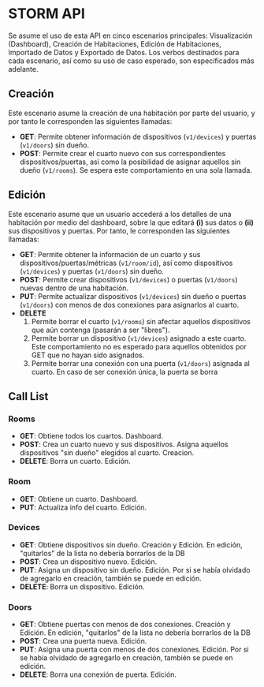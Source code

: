 # STORM API

Se asume el uso de esta API en cinco escenarios principales: Visualización (Dashboard), Creación de Habitaciones, Edición de Habitaciones, Importado de Datos y Exportado de Datos. Los verbos destinados para cada escenario, así como su uso de caso esperado, son especificados más adelante.

## Creación
Este escenario asume la creación de una habitación por parte del usuario, y por tanto le corresponden las siguientes llamadas:

- **GET**: Permite obtener información de dispositivos (`v1/devices`) y puertas (`v1/doors`) sin dueño. 
- **POST**: Permite crear el cuarto nuevo con sus correspondientes dispositivos/puertas, así como la posibilidad de asignar aquellos sin dueño (`v1/rooms`). Se espera este comportamiento en una sola llamada.

## Edición
Este escenario asume que un usuario accederá a los detalles de una habitación por medio del dashboard, sobre la que editará **(i)** sus datos o **(ii)** sus dispositivos y puertas. Por tanto, le corresponden las siguientes llamadas:

- **GET**: Permite obtener la información de un cuarto y sus dispositivos/puertas/métricas (`v1/room/id`), así como dispositivos (`v1/devices`) y puertas (`v1/doors`) sin dueño.    
- **POST**: Permite crear dispositivos (`v1/devices`) o puertas (`v1/doors`) nuevas dentro de una habitación.
- **PUT**: Permite actualizar dispositivos (`v1/devices`) sin dueño o puertas (`v1/doors`) con menos de dos conexiones para asignarlos al cuarto.
- **DELETE**
    1. Permite borrar el cuarto (`v1/rooms`) sin afectar aquellos dispositivos que aún contenga (pasarán a ser "libres").
    2. Permite borrar un dispositivo (`v1/devices`) asignado a este cuarto. Este comportamiento no es esperado para aquellos obtenidos por GET que no hayan sido asignados.
    3. Permite borrar una conexión con una puerta (`v1/doors`) asignada al cuarto. En caso de ser conexión única, la puerta se borra


## Call List
### Rooms
- **GET**: Obtiene todos los cuartos. Dashboard.
- **POST**: Crea un cuarto nuevo y sus dispositivos. Asigna aquellos dispositivos "sin dueño" elegidos al cuarto. Creacion.
- **DELETE**: Borra un cuarto. Edición.

### Room
- **GET**: Obtiene un cuarto. Dashboard.
- **PUT**: Actualiza info del cuarto. Edición.

### Devices
- **GET**: Obtiene dispositivos sin dueño. Creación y Edición.
    En edición, "quitarlos" de la lista no debería borrarlos de la DB
- **POST**: Crea un dispositivo nuevo. Edición.
- **PUT**: Asigna un dispositivo sin dueño. Edición.
    Por si se había olvidado de agregarlo en creación, también se puede en edición.
- **DELETE**: Borra un dispositivo. Edición.

### Doors
- **GET**: Obtiene puertas con menos de dos conexiones. Creación y Edición.
    En edición, "quitarlos" de la lista no debería borrarlos de la DB
- **POST**: Crea una puerta nueva. Edición.
- **PUT**: Asigna una puerta con menos de dos conexiones. Edición.
    Por si se había olvidado de agregarlo en creación, también se puede en edición.
- **DELETE**: Borra una conexión de puerta. Edición.